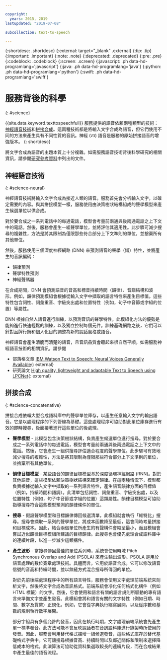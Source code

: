 ```yaml
---

copyright:
  years: 2015, 2019
lastupdated: "2019-07-08"

subcollection: text-to-speech

---
```


{:shortdesc: .shortdesc}
{:external: target="_blank" .external}
{:tip: .tip}
{:important: .important}
{:note: .note}
{:deprecated: .deprecated}
{:pre: .pre}
{:codeblock: .codeblock}
{:screen: .screen}
{:javascript: .ph data-hd-programlang='javascript'}
{:java: .ph data-hd-programlang='java'}
{:python: .ph data-hd-programlang='python'}
{:swift: .ph data-hd-programlang='swift'}

# 服務背後的科學
{: #science}

{{site.data.keyword.texttospeechfull}} 服務提供的語音依賴兩種類型的技術：[神經語音技術](#science-neural)和[拼接合成](#science-concatenative)。這兩種技術都是將輸入文字合成為語音，但它們使用不同的方法來產生具有不同性質的音訊。神經 (`V3`) 語音是服務的原始拼接語音的增強版本。
{: shortdesc}

將文字合成為語音的主題本質上十分複雜。如需服務語音技術背後科學研究的相關資訊，請參閱[研究參考資料](/docs/services/text-to-speech?topic=text-to-speech-references)中列出的文件。

## 神經語音技術
{: #science-neural}

神經語音技術將輸入文字合成為接近人類的語音。服務首先會分析輸入文字，以確定需要的內容。與其拼接模型一樣，服務使用由決策樹狀結構組成的聲學模型來產生候選單位以供合成。

對於要合成之一系列電話中的每通電話，模型會考量前兩通與後兩通電話之上下文中的電話。然後，服務會產生一組聲學單位，並將評估其適用性。此步驟可減少搜尋的複雜性，方法是將其限制為僅限那些符合部分上下文準則的單位，並捨棄所有其他單位。

然後，服務使用三個深度神經網路 (DNN) 來預測語音的聲學（譜）特性，並將產生的音訊編碼：

-   韻律預測
-   聲學特性預測
-   神經聲碼器

在合成期間，DNN 會預測語音的音高和標音持續時間（韻律）、音譜結構和波形。例如，韻律預測模組會根據從輸入文字中擷取的語言特性來產生目標值。這些特性包含詞性、詞彙重音、字級突出處和位置特性（例如，句子中音節或字組的位置）等屬性。

DNN 根據自然人語音進行訓練，以預測音訊的聲學特性。此模組化方法的優勢是能夠進行快速輕鬆的訓練，以及獨立控制每個元件。訓練基礎網路之後，它們可以針對品牌行銷和個人化目的調整為新的說話風格或語音。

神經語音會產生清脆而清楚的語音，且音訊品質會聽起來很自然平順。如需服務神經語音技術的相關資訊，請參閱

-   部落格文章 [IBM Watson Text to Speech: Neural Voices Generally Available](https://medium.com/ibm-watson/ibm-watson-text-to-speech-neural-voices-added-to-service-e562106ff9c7){: external}
-   研究論文 [High quality, lightweight and adaptable Text to Speech using LPCNet](https://arxiv.org/abs/1905.00590){: external}

## 拼接合成
{: #science-concatenative}

拼接合成依賴大型合成語料庫中的聲學單位庫存，以產生任意輸入文字的輸出語音。它是以處理程序的下列管線為基礎。這些處理程序可協助對此單位庫存進行有效的即時搜尋，後面接著進行這些單位的後處理。


-   **聲學模型** - 此模型包含決策樹狀結構，負責產生候選單位進行搜尋。對於要合成之一系列電話中的每通電話，模型會考量前兩通與後兩通電話之上下文中的電話。然後，它會產生一組供搜尋評估適合程度的聲學單位。此步驟可有效地減少搜尋的複雜性，方法是將其限制為僅限那些符合部分上下文準則的單位，並捨棄所有其他單位。
-   **韻律目標模型** - 某些語音的韻律目標模型基於深度循環神經網路 (RNN)。對於其他語音，這些模型依賴決策樹狀結構來確定韻律。在這兩種情況下，模型都負責根據從輸入文字中擷取的一系列語言特性，產生語音韻律方面的目標值（例如，持續時間和語調）。此清單包括詞性、詞彙重音、字級突出處，以及位置特性（例如，句子中音節或字組的位置）這類屬性。韻律目標模型可協助指導搜尋符合這些模型預測的韻律條件的單位。
-   **搜尋** - 假設聲學模型和目標韻律傳回候選清單，此模組就會執行「維特比」搜尋。搜尋會擷取一系列的聲學單位，將成本函數降至最低，這會同時考量拼接和目標成本。因此，結合兩個單位所產生的有聲構件會縮至最小，而且模組會嘗試近似韻律目標模組所建議的目標韻律。此搜尋也會優先處理合成語料庫中的連續片段，以進一步減少這類構件。
-   **產生波形** - 當搜尋傳回最佳的單位系列時，系統會使用時域 Pitch Synchronous Overlap and Add (PSOLA) 來產生輸出波形。PSOLA 是用於語音處理的數位簽章處理技術。具體而言，它用於語音合成。它可以修改語音信號的音高和持續時間，並以無縫方式混合搜尋所傳回的單位。

    對於先前後端處理程序中的所有語言特性，服務會使用文字處理前端系統來剖析文字，然後將文字合成為音訊格式。前端系統會凈化任何格式化構件（例如 HTML 標籤）的文字。然後，它會使用和語言有關的語言規則所驅動的專有語言來準備文字並產生發音。此模組會將和語言有關的文字特性（例如日期、時間、數字及貨幣）正規化。例如，它會從字典執行縮寫展開，以及從序數和基數的規則執行數字展開。

    部分字組具有多個允許的發音，因此在執行時期，文字處理前端系統會先產生單一標準發音。此方法可能不會反映說話者在音訊語料庫進行錄製時所使用的發音。因此，服務會利用替代格式擴增一組候選發音，這些格式庫存於替代基礎格式字典中。它可讓搜尋根據音高、持續時間以及鄰近關係和限制來選擇降低成本的格式。此演算法可協助從資料集選取較長的連續片段，而在合成結果中產生最佳的語音流程。

